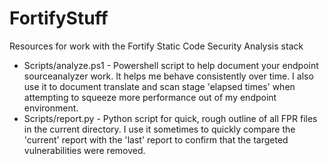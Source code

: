 # FortifyStuff  

Resources for work with the Fortify Static Code Security Analysis stack

* Scripts/analyze.ps1 - Powershell script to help document your endpoint sourceanalyzer work.  It helps me behave consistently over time.  I also use it to document translate and scan stage 'elapsed times' when attempting to squeeze more performance out of my endpoint environment.  
* Scripts/report.py - Python script for quick, rough outline of all FPR files in the current directory.  I use it sometimes to quickly compare the 'current' report with the 'last' report to confirm that the targeted vulnerabilities were removed.  

